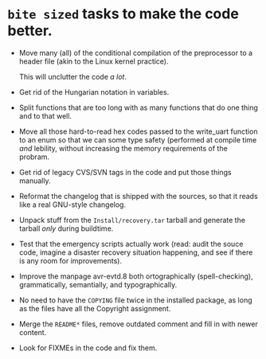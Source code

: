 # `bite sized` tasks to make the code better.

* Move many (all) of the conditional compilation of the preprocessor to a
  header file (akin to the Linux kernel practice).

  This will unclutter the code *a lot*.
* Get rid of the Hungarian notation in variables.
* Split functions that are too long with as many functions that do one thing
  and to that well.
* Move all those hard-to-read hex codes passed to the write_uart function to
  an enum so that we can some type safety (performed at compile time *and*
  lebility, without increasing the memory requirements of the probram.
* Get rid of legacy CVS/SVN tags in the code and put those things
  manually.
* Reformat the changelog that is shipped with the sources, so that it reads
  like a real GNU-style changelog.
* Unpack stuff from the `Install/recovery.tar` tarball and generate the
  tarball *only* during buildtime.
* Test that the emergency scripts actually work (read: audit the souce code,
  imagine a disaster recovery situation happening, and see if there is any
  room for improvements).
* Improve the manpage avr-evtd.8 both ortographically (spell-checking),
  grammatically, semantially, and typographically.
* No need to have the `COPYING` file twice in the installed package, as long
  as the files have all the Copyright assignment.
* Merge the `README*` files, remove outdated comment and fill in with newer
  content.
* Look for FIXMEs in the code and fix them.
